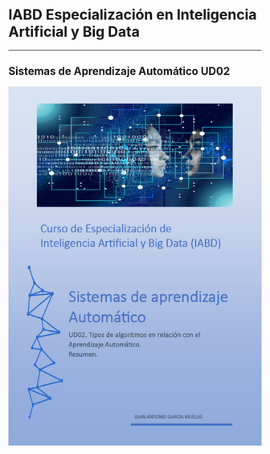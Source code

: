 # IABD Especialización en Inteligencia Artificial y Big Data
---
## Sistemas de Aprendizaje Automático UD02

![Sistemas de Aprendizaje Automático](./SAA%20UD02%20Portada.PNG "Tipos de Algoritmo en relación con el Aprendizaje Automático") 
